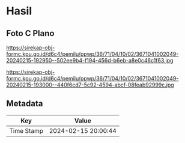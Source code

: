 # Hasil

## Foto C Plano

https://sirekap-obj-formc.kpu.go.id/d6c4/pemilu/ppwp/36/71/04/10/02/3671041002049-20240215-192950--502ee9b4-f194-456d-b6eb-a8e0c46c1f63.jpg

https://sirekap-obj-formc.kpu.go.id/d6c4/pemilu/ppwp/36/71/04/10/02/3671041002049-20240215-193000--440f6cd7-5c92-4594-abcf-08feab92999c.jpg


## Metadata

| Key        | Value               |
| ---------- | ------------------- |
| Time Stamp | 2024-02-15 20:00:44 |



